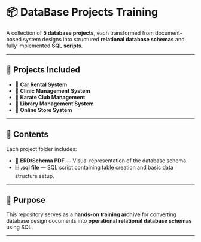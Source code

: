 # 📦 DataBase Projects Training

A collection of **5 database projects**, each transformed from document-based system designs into structured **relational database schemas** and fully implemented **SQL scripts**.

---

## 📑 Projects Included

- 📘 **Car Rental System**
- 📗 **Clinic Management System**
- 📕 **Karate Club Management**
- 📙 **Library Management System**
- 📒 **Online Store System**

---

## 📂 Contents

Each project folder includes:
- 📄 **ERD/Schema PDF** — Visual representation of the database schema.
- 🗄️ **.sql file** — SQL script containing table creation and basic data structure setup.

---

## 📌 Purpose

This repository serves as a **hands-on training archive** for converting database design documents into **operational relational database schemas** using SQL.

---


